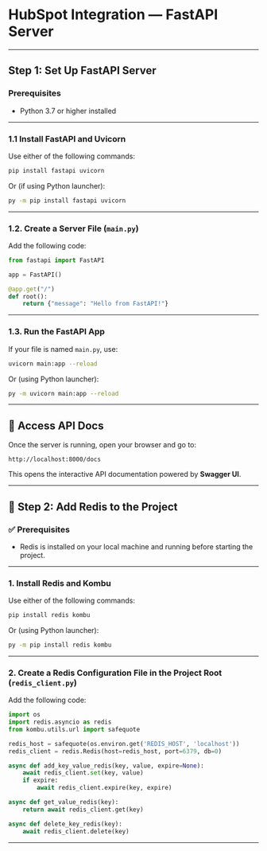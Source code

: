 # HubSpot Integration — FastAPI Server

---

## Step 1: Set Up FastAPI Server

### Prerequisites

* Python 3.7 or higher installed

---

### 1.1 Install FastAPI and Uvicorn

Use either of the following commands:

```bash
pip install fastapi uvicorn
```

Or (if using Python launcher):

```bash
py -m pip install fastapi uvicorn
```

---

### 1.2. Create a Server File (`main.py`)

Add the following code:

```python
from fastapi import FastAPI

app = FastAPI()

@app.get("/")
def root():
    return {"message": "Hello from FastAPI!"}
```

---

### 1.3. Run the FastAPI App

If your file is named `main.py`, use:

```bash
uvicorn main:app --reload
```

Or (using Python launcher):

```bash
py -m uvicorn main:app --reload
```

---

## 🔗 Access API Docs

Once the server is running, open your browser and go to:

```
http://localhost:8000/docs
```

This opens the interactive API documentation powered by **Swagger UI**.

---

## 🧠 Step 2: Add Redis to the Project

### ✅ Prerequisites

* Redis is installed on your local machine and running before starting the project.

---

### 1. Install Redis and Kombu

Use either of the following commands:

```bash
pip install redis kombu
```

Or (using Python launcher):

```bash
py -m pip install redis kombu
```

---

### 2. Create a Redis Configuration File in the Project Root (`redis_client.py`)

Add the following code:

```python
import os
import redis.asyncio as redis
from kombu.utils.url import safequote

redis_host = safequote(os.environ.get('REDIS_HOST', 'localhost'))
redis_client = redis.Redis(host=redis_host, port=6379, db=0)

async def add_key_value_redis(key, value, expire=None):
    await redis_client.set(key, value)
    if expire:
        await redis_client.expire(key, expire)

async def get_value_redis(key):
    return await redis_client.get(key)

async def delete_key_redis(key):
    await redis_client.delete(key)
```

---